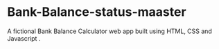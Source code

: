 # Bank-Balance-status-maaster
A fictional Bank Balance Calculator web app built using HTML, CSS and Javascript .
